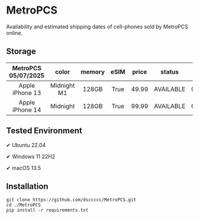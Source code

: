 # MetroPCS
Availability and estimated shipping dates of cell-phones sold by MetroPCS online.
## Storage
|MetroPCS 05/07/2025|color|memory|eSIM|price|status|shipping from|shipping to|
|:--:|:--:|:--:|:--:|:--:|:--:|:--:|:--:|
|Apple iPhone 13|Midnight M1|128GB|True|49.99|AVAILABLE|05/07/2025|05/12/2025|
|Apple iPhone 14|Midnight|128GB|True|99.99|AVAILABLE|05/07/2025|05/12/2025|

## Tested Environment
✔ Ubuntu 22.04

✔ Windows 11 22H2

✔ macOS 13.5
## Installation
```
git clone https://github.com/dsccccc/MetroPCS.git
cd ./MetroPCS
pip install -r requirements.txt
```
